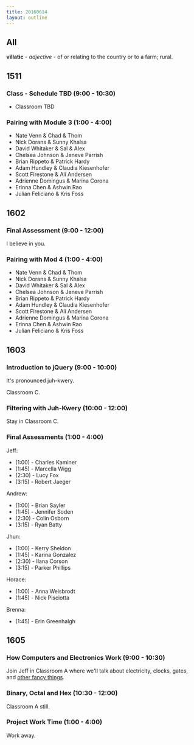 ```yaml
---
title: 20160614
layout: outline
---
```


## All

**villatic** - _adjective_ - of or relating to the country or to a farm; rural.


## 1511

### Class - Schedule TBD (9:00 - 10:30)

- Classroom TBD

### Pairing with Module 3 (1:00 - 4:00)

- Nate Venn & Chad & Thom
- Nick Dorans & Sunny Khalsa
- David Whitaker & Sal & Alex
- Chelsea Johnson & Jeneve Parrish
- Brian Rippeto & Patrick Hardy
- Adam Hundley & Claudia Kiesenhofer
- Scott Firestone & Ali Andersen
- Adrienne Domingus & Marina Corona
- Erinna Chen & Ashwin Rao
- Julian Feliciano & Kris Foss

## 1602

### Final Assessment (9:00 - 12:00)

I believe in you.

### Pairing with Mod 4 (1:00 - 4:00)

- Nate Venn & Chad & Thom
- Nick Dorans & Sunny Khalsa
- David Whitaker & Sal & Alex
- Chelsea Johnson & Jeneve Parrish
- Brian Rippeto & Patrick Hardy
- Adam Hundley & Claudia Kiesenhofer
- Scott Firestone & Ali Andersen
- Adrienne Domingus & Marina Corona
- Erinna Chen & Ashwin Rao
- Julian Feliciano & Kris Foss

## 1603

### Introduction to jQuery (9:00 - 10:00)

It's pronounced juh-kwery.

Classroom C.

### Filtering with Juh-Kwery (10:00 - 12:00)

Stay in Classroom C.

### Final Assessments (1:00 - 4:00)

Jeff:

* (1:00) - Charles Kaminer
* (1:45) - Marcella Wigg
* (2:30) - Lucy Fox
* (3:15) - Robert Jaeger

Andrew:

* (1:00) - Brian Sayler
* (1:45) - Jennifer Soden
* (2:30) - Colin Osborn
* (3:15) - Ryan Batty

Jhun:

* (1:00) - Kerry Sheldon
* (1:45) - Karina Gonzalez
* (2:30) - Ilana Corson
* (3:15) - Parker Phillips

Horace:

* (1:00) - Anna Weisbrodt
* (1:45) - Nick Pisciotta

Brenna:

* (1:45) - Erin Greenhalgh

## 1605

### How Computers and Electronics Work (9:00 - 10:30)

Join Jeff in Classroom A where we'll talk about electricity, clocks, gates, and
[other fancy things](https://github.com/turingschool/lesson_plans/blob/master/ruby_01-object_oriented_programming_with_ruby/how_computers_work.markdown).

### Binary, Octal and Hex (10:30 - 12:00)

Classroom A still.

### Project Work Time (1:00 - 4:00)

Work away.
